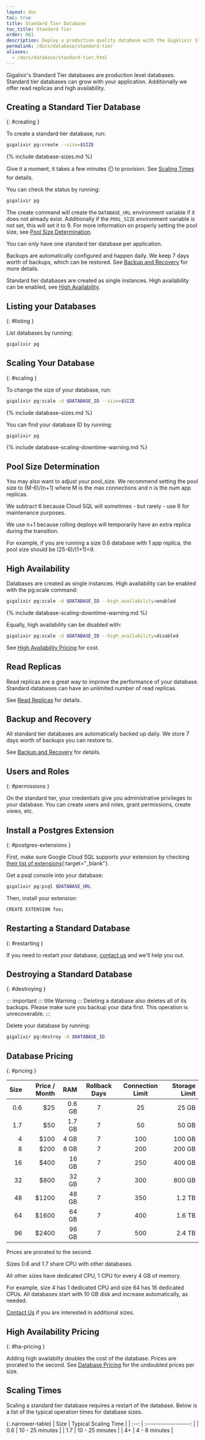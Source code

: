 ```yaml
---
layout: doc
toc: true
title: Standard Tier Database
toc_title: Standard Tier
order: 061
description: Deploy a production quality database with the Gigalixir Standard tier database.
permalink: /docs/database/standard-tier
aliases: 
  - /docs/database/standard-tier.html
---
```



Gigalixir's Standard Tier databases are production level databases.
Standard tier databases can grow with your application.
Additionally we offer read replicas and high availability.



## Creating a Standard Tier Database
{: #creating }

To create a standard tier database, run:
``` bash
gigalixir pg:create --size=$SIZE
```

{% include database-sizes.md %}

Give it a moment, it takes a few minutes ⏲️ to provision.
See [Scaling Times](#scaling-times) for details.

You can check the status by running:
``` bash
gigalixir pg
```

The create command will create the `DATABASE_URL` environment variable if it does not already exist.
Additionally if the `POOL_SIZE` environment variable is not set, this will set it to 9.
For more information on properly setting the pool size, see [Pool Size Determination](#pool-size-determination).

You can only have one standard tier database per application.

Backups are automatically configured and happen daily.
We keep 7 days worth of backups, which can be restored.
See [Backup and Recovery](/docs/database/backup-and-recovery) for more details.

Standard tier databases are created as single instances.
High availability can be enabled, see [High Availability](#high-availability).



## Listing your Databases
{: #listing }

List databases by running:
``` bash
gigalixir pg
```



## Scaling Your Database
{: #scaling }

To change the size of your database, run:
``` bash
gigalixir pg:scale -d $DATABASE_ID --size=$SIZE
```

{% include database-sizes.md %}

You can find your database ID by running:
``` bash
gigalixir pg
```

{% include database-scaling-downtime-warning.md %}



## Pool Size Determination

You may also want to adjust your pool_size. We recommend setting the
pool size to (M-6)/(n+1) where M is the max connections and n is the num
app replicas. 

We subtract 6 because Cloud SQL will sometimes - but rarely - use 6 for maintenance purposes. 

We use n+1 because rolling deploys will temporarily have an extra replica during the transition.

For example, if you are running a size 0.6 database with 1 app replica, the pool size should be (25-6)/(1+1)=9.



## High Availability

Databases are created as single instances.
High availability can be enabled with the pg:scale command:
``` bash
gigalixir pg:scale -d $DATABASE_ID --high_availability=enabled
```

{% include database-scaling-downtime-warning.md %}

Equally, high availability can be disabled with:
``` bash
gigalixir pg:scale -d $DATABASE_ID --high_availability=disabled
```

See [High Availability Pricing](#ha-pricing) for cost.



## Read Replicas

Read replicas are a great way to improve the performance of your database.
Standard databases can have an unlimited number of read replicas.

See [Read Replicas](/docs/database/read-replicas) for details.



## Backup and Recovery

All standard tier databases are automatically backed up daily.
We store 7 days worth of backups you can restore to.

See [Backup and Recovery](/docs/database/backup-and-recovery) for details.



## Users and Roles
{: #permissions }

On the standard tier, your credentials give you administrative privileges to your database.
You can create users and roles, grant permissions, create views, etc.



## Install a Postgres Extension
{: #postgres-extensions }

First, make sure Google Cloud SQL supports your extension by checking
[their list of extensions](https://cloud.google.com/sql/docs/postgres/extensions){:target="\_blank"}. 

Get a psql console into your database:
``` bash
gigalixir pg:psql $DATABASE_URL
```

Then, install your extension:
``` bash
CREATE EXTENSION foo;
```



## Restarting a Standard Database
{: #restarting }

If you need to restart your database,
[contact us](/docs/troubleshooting#supporthelp) and we'll help you out.



## Destroying a Standard Database
{: #destroying }

::: important
::: title
Warning
:::
Deleting a database also deletes all of its backups. 
Please make sure you backup your data first.
This operation is unrecoverable.
:::

Delete your database by running:
``` bash
gigalixir pg:destroy -d $DATABASE_ID
```



## Database Pricing
{: #pricing }

| Size | Price / Month | RAM    | Rollback Days | Connection Limit | Storage Limit |
| ---: | ------------: | -----: |:------------: | :--------------: | ------------: |
| 0.6  | \$25          | 0.6 GB | 7             | 25               | 25 GB         |
| 1.7  | \$50          | 1.7 GB | 7             | 50               | 50 GB         |
| 4    | \$100         | 4 GB   | 7             | 100              | 100 GB        |
| 8    | \$200         | 8 GB   | 7             | 200              | 200 GB        |
| 16   | \$400         | 16 GB  | 7             | 250              | 400 GB        |
| 32   | \$800         | 32 GB  | 7             | 300              | 800 GB        |
| 48   | \$1200        | 48 GB  | 7             | 350              | 1.2 TB        |
| 64   | \$1600        | 64 GB  | 7             | 400              | 1.6 TB        |
| 96   | \$2400        | 96 GB  | 7             | 500              | 2.4 TB        |

Prices are prorated to the second.

Sizes 0.6 and 1.7 share CPU with other databases. 

All other sizes have dedicated CPU, 1 CPU for every 4 GB of memory. 

For example, size 4 has 1 dedicated CPU and size 64 has 16 dedicated CPUs.
All databases start with 10 GB disk and increase automatically, as needed.

[Contact Us](/docs/troubleshooting#supporthelp) if you are interested in additional sizes.



## High Availability Pricing
{: #ha-pricing }

Adding high availabilty doubles the cost of the database.
Prices are prorated to the second.
See [Database Pricing](#pricing) for the undoubled prices per size.



## Scaling Times

Scaling a standard tier database requires a restart of the database.
Below is a list of the typical operation times for database sizes.

{:.narrower-table}
| Size | Typical Scaling Time |
| :--: | :------------------: |
| 0.6  | 10 - 25 minutes      |
| 1.7  | 10 - 25 minutes      |
| 4+   | 4 - 8 minutes        |
